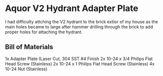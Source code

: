 # Aquor V2 Hydrant Adapter Plate

I had difficulty attching the V2 hydrant to the brick extior of my house as the main holes became to large after hammer drilling through the brick to add proper holes for attaching the hydrant.

## Bill of Materials
1x Adapter Plate (Laser Cut, 304 SST #4 Finish
2x 10-24 x 3/4 Philips Flat Head Screw (Stainless)
2x 10-24 x 1 Philips Flat Head Screw (Stainless)
4x 10-24 Nut (Stainless)

